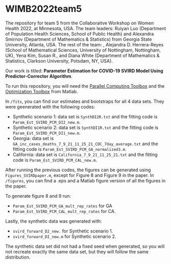 # WIMB2022team5
The repository for team 5 from the Collaboraitve Workshop on Women Health 2022, at Minnesota, USA. The team leaders: Ruiyan Luo (Department of Population Health Sciences, School of Public Health) and Alexandra Smirnov (Department of Mathematics \& Statistics) from Georgia State University, Atlanta, USA. The rest of the team: , Alejandra D. Herrera-Reyes (School of Mathematical Sciences, University of Nottingham, Nottingham, UK), Yena Kim, Susan R., and Diana White (Department of Mathematics & Statistics, Clarkson University, Potsdam, NY, USA).

Our work is titled: __Parameter Estimation for COVID-19 SVIRD   Model Using Predictor-Corrector Algorithm__. 

To run this repository, you will need the [Parallel Computing Toolbox](https://www.mathworks.com/products/parallel-computing.html) and the [Optimization Toolbox](https://www.mathworks.com/products/optimization.html) from Matlab.

In `/fits`, you can find our estimates and bootstraps for all 4 data sets. They were geenerated with the following codes:

- Synthetic scenario 1: data set is `SynthDI2R.txt` and the  fitting code is `Param_Est_SVIRD_PCM_DI2_new.m`.
- Synthetic scenario 2: data set is `SynthDI1R.txt` and the fitting code is `Param_Est_SVIRD_PCM_DI1_new.m`.
- Georgia: data set is `GA_inc_cases_deaths_7_9_21_11_25_21_CDC_7day_average.txt` and the fitting code is `Param_Est_SVIRD_PCM_GA_normalized3.m`.
- California: data set is `California_7_9_21_11_25_21.txt` and the fitting code is `Param_Est_SVIRD_PCM_CAL_new.m`.


After running the previous codes, the figures can be generated using  `Figures_SVIRDpaper.m`, except for Figure 8 and Figure 9 in the paper. In `/figures`, you can find a .eps and a Matlab figure version of all the figures in the paper. 

To generate figure 8 and 9 run:
- `Param_Est_SVIRD_PCM_GA_mult_rep_rates` for GA
- `Param_Est_SVIRD_PCM_CAL_mult_rep_rates` for CA.


Lastly, the synthetic data was generated with:
- `svird_forward_D2_new.` for Synthetic scenario 1.
- `svird_forward_DI_new.m` for Synthetic scenario 2.

The synthetic data set did not had a fixed seed when generated, so you will not recreate exactly the same data set, but they will follow the same distribution.

